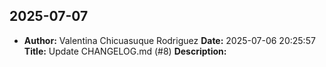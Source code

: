 
## 2025-07-07
- **Author:** Valentina Chicuasuque Rodriguez
  **Date:** 2025-07-06 20:25:57
  **Title:** Update CHANGELOG.md (#8)
  **Description:** 
